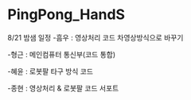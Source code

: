 # PingPong_HandS

8/21 밤샘 일정
-흠우 : 영상처리 코드 차영상방식으로 바꾸기

-형근 : 메인컴퓨터 통신부(코드 통합)

-혜윤 : 로봇팔 타구 방식 코드

-종현 : 영상처리 & 로봇팔 코드 서포트

